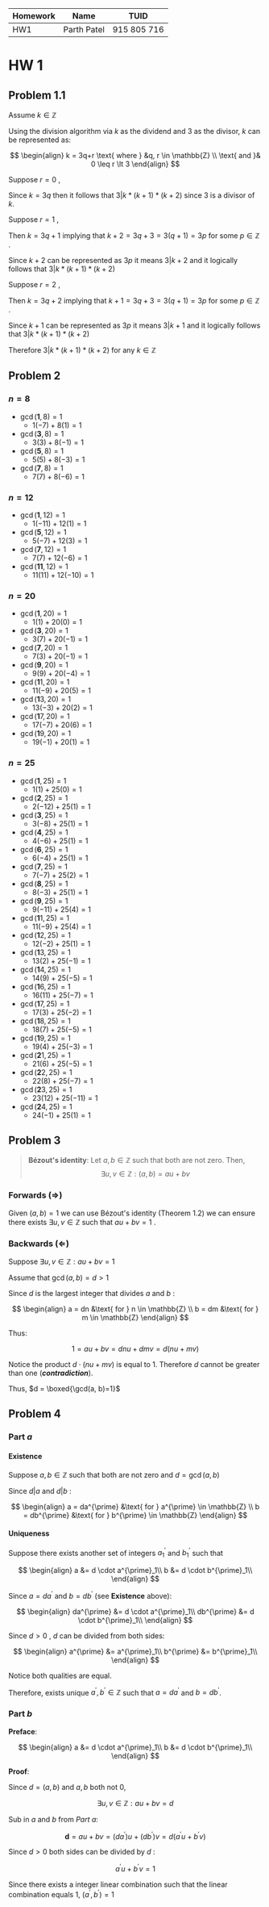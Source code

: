 | Homework | Name        | TUID        |
| -------- | ----------- | ----------- |
| HW1      | Parth Patel | 915 805 716 | 

# HW 1

## Problem 1.1

Assume $k \in \mathbb{Z}$

Using the division algorithm via $k$ as the dividend and $3$ as the divisor, $k$ can be represented as:

$$
\begin{align}
k = 3q+r \text{ where } &q, r \in \mathbb{Z} \\
\text{ and }& 0 \leq r \lt 3
\end{align}
$$

Suppose $r = 0$ ,

Since $k = 3q$ then it follows that $3|k*(k+1)*(k+2)$ since $3$ is a divisor of $k$.



Suppose $r = 1$ ,

Then $k = 3q+1$ implying that $k+2 = 3q+3 = 3(q+1) = 3p$ for some $p\in\mathbb{Z}$ .

Since $k+2$ can be represented as $3p$ it means $3|k+2$ and it logically follows that $3|k*(k+1)*(k+2)$


Suppose $r = 2$ , 

Then $k = 3q+2$ implying that $k+1 = 3q+3 = 3(q+1) = 3p$ for some $p\in\mathbb{Z}$ .

Since $k+1$ can be represented as $3p$ it means $3|k+1$ and it logically follows that $3|k*(k+1)*(k+2)$

Therefore $3|k*(k+1)*(k+2)$ for any $k\in\mathbb{Z}$

## Problem 2
### $n=8$

+ $\gcd(\mathbf{1}, 8)=1$ 
	+ $1(-7) + 8(1) = 1$ 
+ $\gcd(\mathbf{3}, 8)=1$ 
	+ $3(3) + 8(-1) = 1$ 
+ $\gcd(\mathbf{5}, 8)=1$ 
	+ $5(5) + 8(-3) = 1$ 
+ $\gcd(\mathbf{7}, 8)=1$ 
	+ $7(7) + 8(-6) = 1$ 

### $n=12$

+ $\gcd(\mathbf{1}, 12)=1$ 
	+ $1(-11) + 12(1) = 1$ 
+ $\gcd(\mathbf{5}, 12)=1$ 
	+ $5(-7) + 12(3) = 1$ 
+ $\gcd(\mathbf{7}, 12)=1$ 
	+ $7(7) + 12(-6) = 1$ 
+ $\gcd(\mathbf{11}, 12)=1$ 
	+ $11(11) + 12(-10) = 1$ 

### $n=20$

+ $\gcd(\mathbf1, 20)=1$ 
	+ $1(1) + 20(0) = 1$
+ $\gcd(\mathbf3, 20)=1$
	+ $3(7) + 20(-1) = 1$
+ $\gcd(\mathbf7, 20)=1$
	+ $7(3) + 20(-1) = 1$
+ $\gcd(\mathbf9, 20)=1$
	+ $9(9) + 20(-4) = 1$
+ $\gcd(\mathbf11, 20)=1$
	+ $11(-9) + 20(5) = 1$
+ $\gcd(\mathbf13, 20)=1$
	+ $13(-3) + 20(2) = 1$
+ $\gcd(\mathbf17, 20)=1$
	+ $17(-7) + 20(6) = 1$
+ $\gcd(\mathbf19, 20)=1$
	+ $19(-1) + 20(1) = 1$

### $n=25$

+ $\gcd(\mathbf1, 25)=1$
	+ $1(1) + 25(0) = 1$
+ $\gcd(\mathbf2, 25)=1$
	+ $2(-12) + 25(1) = 1$
+ $\gcd(\mathbf3, 25)=1$
	+ $3(-8) + 25(1) = 1$
+ $\gcd(\mathbf4, 25)=1$
	+ $4(-6) + 25(1) = 1$
+ $\gcd(\mathbf6, 25)=1$
	+ $6(-4) + 25(1) = 1$
+ $\gcd(\mathbf7, 25)=1$
	+ $7(-7) + 25(2) = 1$
+ $\gcd(\mathbf8, 25)=1$
	+ $8(-3) + 25(1) = 1$
+ $\gcd(\mathbf9, 25)=1$
	+ $9(-11) + 25(4) = 1$
+ $\gcd(\mathbf11, 25)=1$
	+ $11(-9) + 25(4) = 1$
+ $\gcd(\mathbf12, 25)=1$
	+ $12(-2) + 25(1) = 1$
+ $\gcd(\mathbf13, 25)=1$
	+ $13(2) + 25(-1) = 1$
+ $\gcd(\mathbf14, 25)=1$
	+ $14(9) + 25(-5) = 1$
+ $\gcd(\mathbf16, 25)=1$
	+ $16(11) + 25(-7) = 1$
+ $\gcd(\mathbf17, 25)=1$
	+ $17(3) + 25(-2) = 1$
+ $\gcd(\mathbf18, 25)=1$
	+ $18(7) + 25(-5) = 1$
+ $\gcd(\mathbf19, 25)=1$
	+ $19(4) + 25(-3) = 1$
+ $\gcd(\mathbf21, 25)=1$
	+ $21(6) + 25(-5) = 1$
+ $\gcd(\mathbf22, 25)=1$
	+ $22(8) + 25(-7) = 1$
+ $\gcd(\mathbf23, 25)=1$
	+ $23(12) + 25(-11) = 1$
+ $\gcd(\mathbf24, 25)=1$
	+ $24(-1) + 25(1) = 1$

## Problem 3

> **Bézout's identity**:
> Let $a, b \in\mathbb{Z}$ such that both are not zero. Then, 
> $$\exists u, v\in\mathbb{Z}: (a, b) = au+bv$$

### Forwards $(\Rightarrow)$

Given $(a, b)=1$ we can use Bézout's identity (Theorem 1.2) we can ensure there exists  $\exists u, v \in \mathbb{Z}$ such that $au+bv=1$ . 

### Backwards $(\Leftarrow)$

Suppose $\exists u, v \in \mathbb{Z}: au+bv=1$ 

Assume that $\gcd(a, b)=d \gt 1$

Since $d$ is the largest integer that divides $a$ and $b$ :

$$
\begin{align}
a = dn &\text{ for } n \in \mathbb{Z} \\
b = dm &\text{ for } m \in \mathbb{Z}
\end{align}
$$

Thus:

$$
1 = au+bv = dnu + dmv = d(nu+mv)
$$

Notice the product $d \cdot (nu+mv)$ is equal to 1. Therefore $d$ cannot be greater than one (***contradiction***).

Thus, $d = \boxed{\gcd(a, b)=1}$

## Problem 4
### Part *a*
#### Existence

Suppose $a, b \in\mathbb{Z}$ such that both are not zero and $d=\gcd(a, b)$

Since $d|a$ and $d|b$ :

$$
\begin{align}
a = da^{\prime} &\text{ for } a^{\prime} \in \mathbb{Z} \\
b = db^{\prime} &\text{ for } b^{\prime} \in \mathbb{Z}
\end{align}
$$


#### Uniqueness
Suppose there exists another set of integers $a^{\prime}_1$ and  $b^{\prime}_1$ such that

$$
\begin{align}
a &= d \cdot a^{\prime}_1\\ 
b &= d \cdot b^{\prime}_1\\ 
\end{align}
$$

Since $a = da^{\prime}$ and $b = db^{\prime}$ (see **Existence** above):

$$
\begin{align}
da^{\prime} &= d \cdot a^{\prime}_1\\ 
db^{\prime} &= d \cdot b^{\prime}_1\\ 
\end{align}
$$

Since $d\gt0$ , $d$ can be divided from both sides:

$$
\begin{align}
a^{\prime} &= a^{\prime}_1\\ 
b^{\prime} &= b^{\prime}_1\\ 
\end{align}
$$

Notice both qualities are equal.

Therefore, exists unique $a^′, b^′ \in\mathbb{Z}$ such that $a = da^′$ and $b = db^′$.

### Part *b*

**Preface**:

$$
\begin{align}
a &= d \cdot a^{\prime}_1\\ 
b &= d \cdot b^{\prime}_1\\ 
\end{align}
$$

**Proof**:

Since $d=(a, b)$ and $a, b$ both not $0$,  

$$\exists u, v \in \mathbb{Z}: au+bv=d$$

Sub in $a$ and $b$ from *Part a*:

$$
\mathbf{d} = au+bv = (da^′)u + (db^′)v = d(a^′u+b^′v)
$$

Since $d \gt 0$ both sides can be divided by $d$ :

$$
a^′u+b^′v = 1
$$

Since there exists a integer linear combination such that the linear combination equals 1, ${(a^′, b^′) = 1}$